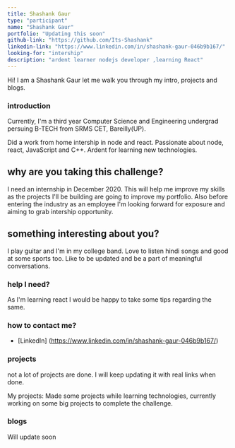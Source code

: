 ```yaml
---
title: Shashank Gaur
type: "participant"
name: "Shashank Gaur"
portfolio: "Updating this soon"
github-link: "https://github.com/Its-Shashank"
linkedin-link: "https://www.linkedin.com/in/shashank-gaur-046b9b167/"
looking-for: "intership"
description: "ardent learner nodejs developer ,learning React"
---
```


Hi! I am a Shashank Gaur let me walk you through my intro, projects and blogs.

### introduction

Currently, I'm a third year Computer Science and Engineering undergrad persuing B-TECH from SRMS CET, Bareilly(UP). 

Did a work from home intership in node and react.
Passionate about node, react, JavaScript and C++. Ardent for learning new technologies.

## why are you taking this challenge?

I need an internship in December 2020. This will help me improve my skills as the projects I'll be building are going to improve my portfolio.
Also before entering the industry as an employee I'm looking forward for exposure and aiming to grab intership opportunity.

## something interesting about you?

I play guitar and I'm in my college band. Love to listen hindi songs and good at some sports too.
Like to be updated and be a part of meaningful conversations.

### help I need?

As I'm learning react I would be happy to take some tips regarding the same.

### how to contact me?

- [LinkedIn] (https://www.linkedin.com/in/shashank-gaur-046b9b167/)

### projects

not a lot of projects are done. I will keep updating it with real links when done.

My projects:
Made some projects while learning technologies, currently working on some big projects to complete the challenge.

### blogs
Will update soon